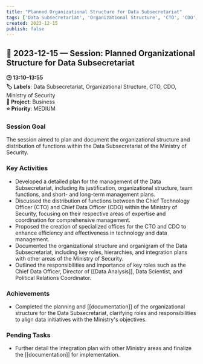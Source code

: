 ```yaml
---
title: "Planned Organizational Structure for Data Subsecretariat"
tags: ['Data Subsecretariat', 'Organizational Structure', 'CTO', 'CDO', 'Ministry of Security']
created: 2023-12-15
publish: false
---
```


## 📅 2023-12-15 — Session: Planned Organizational Structure for Data Subsecretariat

**🕒 13:10–13:55**  
**🏷️ Labels**: Data Subsecretariat, Organizational Structure, CTO, CDO, Ministry of Security  
**📂 Project**: Business  
**⭐ Priority**: MEDIUM  


### Session Goal
The session aimed to plan and document the organizational structure and distribution of functions within the Data Subsecretariat of the Ministry of Security.

### Key Activities
- Developed a detailed plan for the management of the Data Subsecretariat, including its justification, organizational structure, team functions, and short- and long-term management plans.
- Discussed the distribution of functions between the Chief Technology Officer (CTO) and Chief Data Officer (CDO) within the Ministry of Security, focusing on their respective areas of expertise and coordination for comprehensive management.
- Proposed the creation of specialized offices for the CTO and CDO to enhance efficiency and effectiveness in technology and data management.
- Documented the organizational structure and organigram of the Data Subsecretariat, including key roles, hierarchies, and integration plans with other areas of the Ministry of Security.
- Outlined the responsibilities and importance of key roles such as the Chief Data Officer, Director of [[Data Analysis]], Data Scientist, and Political Relations Coordinator.

### Achievements
- Completed the planning and [[documentation]] of the organizational structure for the Data Subsecretariat, clarifying roles and responsibilities to align data initiatives with the Ministry's objectives.

### Pending Tasks
- Further detail the integration plan with other Ministry areas and finalize the [[documentation]] for implementation.
